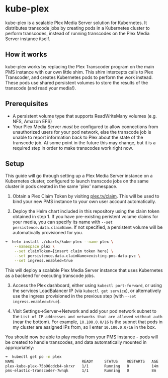 # kube-plex

kube-plex is a scalable Plex Media Server solution for Kubernetes. It
distributes transcode jobs by creating pods in a Kubernetes cluster to perform
transcodes, instead of running transcodes on the Plex Media Server instance
itself.

## How it works

kube-plex works by replacing the Plex Transcoder program on the main PMS
instance with our own little shim. This shim intercepts calls to Plex
Transcoder, and creates Kubernetes pods to perform the work instead. These
pods use shared persistent volumes to store the results of the transcode (and
read your media!).

## Prerequisites

* A persistent volume type that supports ReadWriteMany volumes (e.g. NFS,
Amazon EFS)
* Your Plex Media Server *must* be configured to allow connections from
unauthorized users for your pod network, else the transcode job is unable to
report information back to Plex about the state of the transcode job. At some
point in the future this may change, but it is a required step in order to make
transcodes work right now.

## Setup

This guide will go through setting up a Plex Media Server instance on a
Kubernetes cluster, configured to launch transcode jobs on the same cluster
in pods created in the same 'plex' namespace.

1) Obtain a Plex Claim Token by visiting [plex.tv/claim](https://plex.tv/claim).
This will be used to bind your new PMS instance to your own user account
automatically.

2) Deploy the Helm chart included in this repository using the claim token
obtained in step 1. If you have pre-existing peristent volume claims for your
media, you can specify its name with `--set persistence.data.claimName`. If not
specified, a persistent volume will be automatically provisioned for you.

```bash
➜  helm install ./charts/kube-plex --name plex \
    --namespace plex \
    --set claimToken=[insert claim token here] \
    --set persistence.data.claimName=existing-pms-data-pvc \
    --set ingress.enabled=true
```

This will deploy a scalable Plex Media Server instance that uses Kubernetes as
a backend for executing transcode jobs.

3) Access the Plex dashboard, either using `kubectl port-forward`, or using
the services LoadBalancer IP (via `kubectl get service`), or alternatively use
the ingress provisioned in the previous step (with `--set ingress.enabled=true`).

4) Visit Settings->Server->Network and add your pod network subnet to the
`List of IP addresses and networks that are allowed without auth` (near the
bottom). For example, `10.100.0.0/16` is the subnet that pods in my cluster are
assigned IPs from, so I enter `10.100.0.0/16` in the box.

You should now be able to play media from your PMS instance - pods will be
created to handle transcodes, and data automatically mounted in appropriately:

```bash
➜  kubectl get po -n plex
NAME                              READY     STATUS    RESTARTS   AGE
plex-kube-plex-75b96cdcb4-skrxr   1/1       Running   0          14m
pms-elastic-transcoder-7wnqk      1/1       Running   0          8m
```
